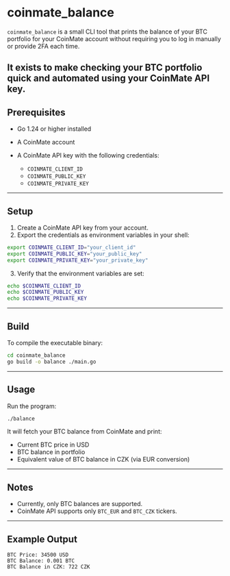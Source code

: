 # coinmate_balance

`coinmate_balance` is a small CLI tool that prints the balance of your BTC portfolio for your CoinMate account without requiring you to log in manually or provide 2FA each time.

It exists to make checking your BTC portfolio quick and automated using your CoinMate API key.
---

## Prerequisites

* Go 1.24 or higher installed
* A CoinMate account
* A CoinMate API key with the following credentials:

  * `COINMATE_CLIENT_ID`
  * `COINMATE_PUBLIC_KEY`
  * `COINMATE_PRIVATE_KEY`

---

## Setup

1. Create a CoinMate API key from your account.
2. Export the credentials as environment variables in your shell:

```bash
export COINMATE_CLIENT_ID="your_client_id"
export COINMATE_PUBLIC_KEY="your_public_key"
export COINMATE_PRIVATE_KEY="your_private_key"
```

3. Verify that the environment variables are set:

```bash
echo $COINMATE_CLIENT_ID
echo $COINMATE_PUBLIC_KEY
echo $COINMATE_PRIVATE_KEY
```

---

## Build

To compile the executable binary:

```bash
cd coinmate_balance
go build -o balance ./main.go
```

---

## Usage

Run the program:

```bash
./balance
```

It will fetch your BTC balance from CoinMate and print:

* Current BTC price in USD
* BTC balance in portfolio
* Equivalent value of BTC balance in CZK (via EUR conversion)

---

## Notes

* Currently, only BTC balances are supported.
* CoinMate API supports only `BTC_EUR` and `BTC_CZK` tickers.
---

## Example Output

```text
BTC Price: 34500 USD
BTC Balance: 0.001 BTC
BTC Balance in CZK: 722 CZK
```
